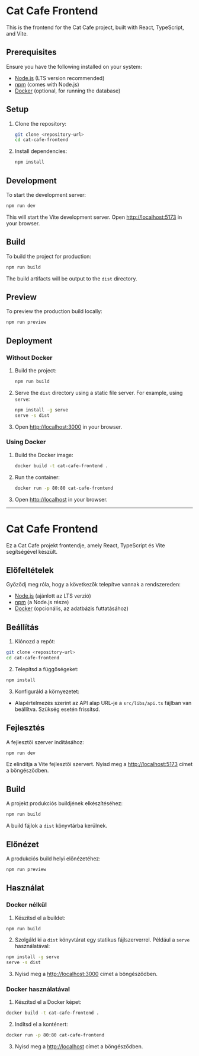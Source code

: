# Cat Cafe Frontend

This is the frontend for the Cat Cafe project, built with React, TypeScript, and Vite.

## Prerequisites

Ensure you have the following installed on your system:
- [Node.js](https://nodejs.org/) (LTS version recommended)
- [npm](https://www.npmjs.com/) (comes with Node.js)
- [Docker](https://www.docker.com/) (optional, for running the database)

## Setup

1. Clone the repository:
   ```bash
   git clone <repository-url>
   cd cat-cafe-frontend
   ```

2. Install dependencies:
   ```bash
   npm install
   ```
   
## Development

To start the development server:
```bash
npm run dev
```
This will start the Vite development server. Open [http://localhost:5173](http://localhost:5173) in your browser.

## Build

To build the project for production:
```bash
npm run build
```
The build artifacts will be output to the `dist` directory.

## Preview

To preview the production build locally:
```bash
npm run preview
```

## Deployment

### Without Docker

1. Build the project:
   ```bash
   npm run build
   ```

2. Serve the `dist` directory using a static file server. For example, using `serve`:
   ```bash
   npm install -g serve
   serve -s dist
   ```

3. Open [http://localhost:3000](http://localhost:3000) in your browser.

### Using Docker

1. Build the Docker image:
   ```bash
   docker build -t cat-cafe-frontend .
   ```

2. Run the container:
   ```bash
   docker run -p 80:80 cat-cafe-frontend
   ```

3. Open [http://localhost](http://localhost) in your browser.

---

# Cat Cafe Frontend

Ez a Cat Cafe projekt frontendje, amely React, TypeScript és Vite segítségével készült.

## Előfeltételek

Győződj meg róla, hogy a következők telepítve vannak a rendszereden:
- [Node.js](https://nodejs.org/) (ajánlott az LTS verzió)
- [npm](https://www.npmjs.com/) (a Node.js része)
- [Docker](https://www.docker.com/) (opcionális, az adatbázis futtatásához)

## Beállítás

1. Klónozd a repót:
  ```bash
  git clone <repository-url>
  cd cat-cafe-frontend
  ```

2. Telepítsd a függőségeket:
  ```bash
  npm install
  ```

3. Konfiguráld a környezetet:
  - Alapértelmezés szerint az API alap URL-je a `src/libs/api.ts` fájlban van beállítva. Szükség esetén frissítsd.

## Fejlesztés

A fejlesztői szerver indításához:
```bash
npm run dev
```
Ez elindítja a Vite fejlesztői szervert. Nyisd meg a [http://localhost:5173](http://localhost:5173) címet a böngésződben.

## Build

A projekt produkciós buildjének elkészítéséhez:
```bash
npm run build
```
A build fájlok a `dist` könyvtárba kerülnek.

## Előnézet

A produkciós build helyi előnézetéhez:
```bash
npm run preview
```

## Használat

### Docker nélkül

1. Készítsd el a buildet:
  ```bash
  npm run build
  ```

2. Szolgáld ki a `dist` könyvtárat egy statikus fájlszerverrel. Például a `serve` használatával:
  ```bash
  npm install -g serve
  serve -s dist
  ```

3. Nyisd meg a [http://localhost:3000](http://localhost:3000) címet a böngésződben.

### Docker használatával

1. Készítsd el a Docker képet:
  ```bash
  docker build -t cat-cafe-frontend .
  ```

2. Indítsd el a konténert:
  ```bash
  docker run -p 80:80 cat-cafe-frontend
  ```

3. Nyisd meg a [http://localhost](http://localhost) címet a böngésződben.
